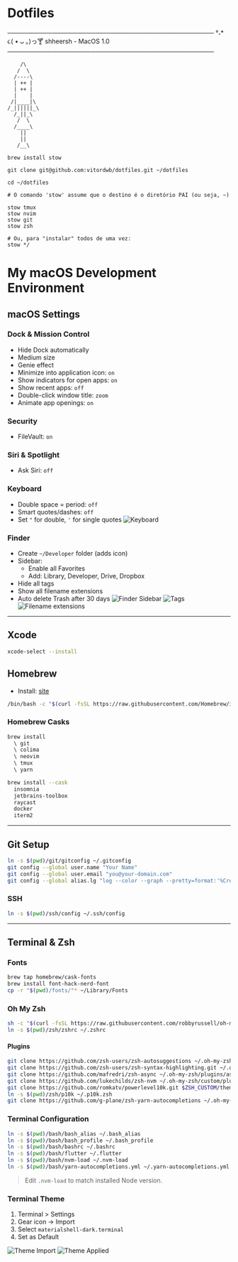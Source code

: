 # Dotfiles

───────────────────────────────────────────────
 °˖* ૮( • ᴗ ｡)っ🍸 shheersh - MacOS 1.0
───────────────────────────────────────────────
 ```
     /\
    /  \
   /----\
   | ++ |
   | ++ |
   |    |
  /|____|\
 /_||||||_\
   /_||_\
    /  \
   /____\
     ||
     ||
    /__\
```

```
brew install stow
```

```
git clone git@github.com:vitordwb/dotfiles.git ~/dotfiles
```

```
cd ~/dotfiles

# O comando 'stow' assume que o destino é o diretório PAI (ou seja, ~)

stow tmux
stow nvim
stow git
stow zsh

# Ou, para "instalar" todos de uma vez:
stow */
```


# My macOS Development Environment

## macOS Settings

### Dock & Mission Control
- Hide Dock automatically
- Medium size
- Genie effect
- Minimize into application icon: `on`
- Show indicators for open apps: `on`
- Show recent apps: `off`
- Double-click window title: `zoom`
- Animate app openings: `on`

### Security
- FileVault: `on`

### Siri & Spotlight
- Ask Siri: `off`

### Keyboard
- Double space = period: `off`
- Smart quotes/dashes: `off`
- Set `"` for double, `'` for single quotes
![Keyboard](https://github.com/vitordwb/mac.environment/assets/64985648/4fcce15a-86c5-4945-9058-97e486915504)

### Finder
- Create `~/Developer` folder (adds icon)
- Sidebar:
  - Enable all Favorites
  - Add: Library, Developer, Drive, Dropbox
- Hide all tags
- Show all filename extensions
- Auto delete Trash after 30 days
![Finder Sidebar](https://dev-to-uploads.s3.amazonaws.com/uploads/articles/iubdw3xlz4v1o9pr4rt4.png)
![Tags](https://dev-to-uploads.s3.amazonaws.com/uploads/articles/fke1msfpu67hr6jc53yx.png)
![Filename extensions](https://dev-to-uploads.s3.amazonaws.com/uploads/articles/bgy7keufnu3lglp5ehwh.png)

---

## Xcode

```bash
xcode-select --install
```

## Homebrew
- Install: [site](https://brew.sh/)

```bash
/bin/bash -c "$(curl -fsSL https://raw.githubusercontent.com/Homebrew/install/HEAD/install.sh)"
```

### Homebrew Casks
```bash
brew install
  \ git
  \ colima
  \ neovim
  \ tmux
  \ yarn
```


```bash
brew install --cask 
  insomnia 
  jetbrains-toolbox 
  raycast 
  docker
  iterm2
```

---

## Git Setup
```bash
ln -s $(pwd)/git/gitconfig ~/.gitconfig
git config --global user.name "Your Name"
git config --global user.email "you@your-domain.com"
git config --global alias.lg "log --color --graph --pretty=format:'%Cred%h%Creset -%C(yellow)%d%Creset %s %Cgreen(%cr) %C(bold blue)<%an>%Creset' --abbrev-commit"
```

### SSH
```bash
ln -s $(pwd)/ssh/config ~/.ssh/config
```

---

## Terminal & Zsh

### Fonts
```bash
brew tap homebrew/cask-fonts
brew install font-hack-nerd-font
cp -r "$(pwd)/fonts/"* ~/Library/Fonts
```

### Oh My Zsh
```bash
sh -c "$(curl -fsSL https://raw.githubusercontent.com/robbyrussell/oh-my-zsh/master/tools/install.sh)"
ln -s $(pwd)/zsh/zshrc ~/.zshrc
```

#### Plugins
```bash
git clone https://github.com/zsh-users/zsh-autosuggestions ~/.oh-my-zsh/custom/plugins/zsh-autosuggestions
git clone https://github.com/zsh-users/zsh-syntax-highlighting.git ~/.oh-my-zsh/custom/plugins/zsh-syntax-highlighting
git clone https://github.com/mafredri/zsh-async ~/.oh-my-zsh/plugins/async
git clone https://github.com/lukechilds/zsh-nvm ~/.oh-my-zsh/custom/plugins/zsh-nvm
git clone https://github.com/romkatv/powerlevel10k.git $ZSH_CUSTOM/themes/powerlevel10k
ln -s $(pwd)/zsh/p10k ~/.p10k.zsh
git clone https://github.com/g-plane/zsh-yarn-autocompletions ~/.oh-my-zsh/custom/plugins/zsh-yarn-autocompletions
```

### Terminal Configuration
```bash
ln -s $(pwd)/bash/bash_alias ~/.bash_alias
ln -s $(pwd)/bash/bash_profile ~/.bash_profile
ln -s $(pwd)/bash/bashrc ~/.bashrc
ln -s $(pwd)/bash/flutter ~/.flutter
ln -s $(pwd)/bash/nvm-load ~/.nvm-load
ln -s $(pwd)/bash/yarn-autocompletions.yml ~/.yarn-autocompletions.yml
```
> Edit `.nvm-load` to match installed Node version.

### Terminal Theme
1. Terminal > Settings
2. Gear icon → Import
3. Select `materialshell-dark.terminal`
4. Set as Default

![Theme Import](https://dev-to-uploads.s3.amazonaws.com/uploads/articles/77pu4602w1cusup0rlj1.png)
![Theme Applied](https://dev-to-uploads.s3.amazonaws.com/uploads/articles/gfk6ihhzv4nabghz4z51.png)
